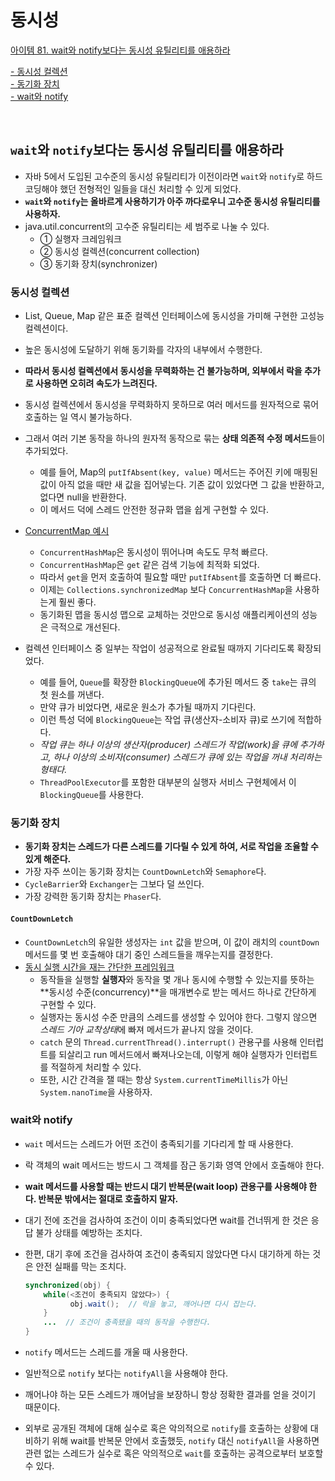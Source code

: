 # 동시성

[아이템 81. wait와 notify보다는 동시성 유틸리티를 애용하라](#wait와-notify보다는-동시성-유틸리티를-애용하라)  

[- 동시성 컬렉션](#동시성-컬렉션)  
[- 동기화 장치](#동기화-장치)  
[- wait와 notify](#wait와-notify)    

<br>

## `wait`와 `notify`보다는 동시성 유틸리티를 애용하라
- 자바 5에서 도입된 고수준의 동시성 유틸리티가 이전이라면 `wait`와 `notify`로 하드코딩해야 했던 전형적인 일들을 대신 처리할 수 있게 되었다.
- **`wait`와 `notify`는 올바르게 사용하기가 아주 까다로우니 고수준 동시성 유틸리티를 사용하자.**
- java.util.concurrent의 고수준 유틸리티는 세 범주로 나눌 수 있다.
  - ① 실행자 크레임워크
  - ② 동시성 컬렉션(concurrent collection)
  - ③ 동기화 장치(synchronizer)

### 동시성 컬렉션
- List, Queue, Map 같은 표준 컬렉션 인터페이스에 동시성을 가미해 구현한 고성능 컬렉션이다.
- 높은 동시성에 도달하기 위해 동기화를 각자의 내부에서 수행한다.
- **따라서 동시성 컬렉션에서 동시성을 무력화하는 건 불가능하며, 외부에서 락을 추가로 사용하면 오히려 속도가 느려진다.**
- 동시성 컬렉션에서 동시성을 무력화하지 못하므로 여러 메서드를 원자적으로 묶어 호출하는 일 역시 불가능하다.
- 그래서 여러 기본 동작을 하나의 원자적 동작으로 묶는 **상태 의존적 수정 메서드**들이 추가되었다.
  - 예를 들어, Map의 `putIfAbsent(key, value)` 메서드는 주어진 키에 매핑된 값이 아직 없을 때만 새 값을 집어넣는다. 기존 값이 있었다면 그 값을 반환하고, 없다면 null을 반환한다.
  - 이 메서드 덕에 스레드 안전한 정규화 맵을 쉽게 구현할 수 있다.


- [ConcurrentMap 예시](../../src/main/java/study/heejin/chapter11/item81/Intern.java)
  - `ConcurrentHashMap`은 동시성이 뛰어나며 속도도 무척 빠르다.
  - `ConcurrentHashMap`은 `get` 같은 검색 기능에 최적화 되었다.
  - 따라서 `get`을 먼저 호출하여 필요할 때만 `putIfAbsent`를 호출하면 더 빠르다.
  - 이제는 `Collections.synchronizedMap` 보다 `ConcurrentHashMap`을 사용하는게 훨씬 좋다.
  - 동기화된 맵을 동시성 맵으로 교체하는 것만으로 동시성 애플리케이션의 성능은 극적으로 개선된다.


- 컬렉션 인터페이스 중 일부는 작업이 성공적으로 완료될 때까지 기다리도록 확장되었다.
  - 예를 들어, `Queue`를 확장한 `BlockingQueue`에 추가된 메서드 중 `take`는 큐의 첫 원소를 꺼낸다.
  - 만약 큐가 비었다면, 새로운 원소가 추가될 때까지 기다린다.
  - 이런 특성 덕에 `BlockingQueue`는 작업 큐(생산자-소비자 큐)로 쓰기에 적합하다.
  - _작업 큐는 하나 이상의 생산자(producer) 스레드가 작업(work)을 큐에 추가하고, 하나 이상의 소비자(consumer) 스레드가 큐에 있는 작업을 꺼내 처리하는 형태다._
  - `ThreadPoolExecutor`를 포함한 대부분의 실행자 서비스 구현체에서 이 `BlockingQueue`를 사용한다.


### 동기화 장치
- **동기화 장치는 스레드가 다른 스레드를 기다릴 수 있게 하여, 서로 작업을 조율할 수 있게 해준다.**
- 가장 자주 쓰이는 동기화 장치는 `CountDownLetch`와 `Semaphore`다.
- `CycleBarrier`와 `Exchanger`는 그보다 덜 쓰인다.
- 가장 강력한 동기화 장치는 `Phaser`다.

#### `CountDownLetch`
- `CountDownLetch`의 유일한 생성자는 `int` 값을 받으며, 이 값이 래치의 `countDown` 메서드를 몇 번 호출해야 대기 중인 스레드들을 깨우는지를 결정한다. 
- [동시 실행 시간을 재는 간단한 프레임워크](../../src/main/java/study/heejin/chapter11/item81/ConcurrentTimer.java)
  - 동작들을 실행할 **실행자**와 동작을 몇 개나 동시에 수행할 수 있는지를 뜻하는 **동시성 수준(concurrency)**을 매개변수로 받는 메서드 하나로 간단하게 구현할 수 있다.
  - 실행자는 동시성 수준 만큼의 스레드를 생성할 수 있어야 한다. 그렇지 않으면 *스레드 기아 교착상태*에 빠져 메서드가 끝나지 않을 것이다.
  - `catch` 문의 `Thread.currentThread().interrupt()` 관용구를 사용해 인터럽트를 되살리고 run 메서드에서 빠져나오는데, 이렇게 해야 실행자가 인터럽트를 적절하게 처리할 수 있다.
  - 또한, 시간 간격을 잴 때는 항상 `System.currentTimeMillis`가 아닌 `System.nanoTime`을 사용하자.


### wait와 notify
- `wait` 메서드는 스레드가 어떤 조건이 충족되기를 기다리게 할 때 사용한다.
- 락 객체의 wait 메서드는 방드시 그 객체를 잠근 동기화 영역 안에서 호출해야 한다.
- **wait 메서드를 사용할 때는 반드시 대기 반복문(wait loop) 관용구를 사용해야 한다. 반복문 밖에서는 절대로 호출하지 말자.**
- 대기 전에 조건을 검사하여 조건이 이미 충족되었다면 wait를 건너뛰게 한 것은 응답 불가 상태를 예방하는 조치다.
- 한편, 대기 후에 조건을 검사하여 조건이 충족되지 않았다면 다시 대기하게 하는 것은 안전 실패를 막는 조치다.

  ```java
  synchronized(obj) {
      while(<조건이 충족되지 않았다>) {
            obj.wait();  // 락을 놓고, 깨어나면 다시 잡는다.
      }
      ...  // 조건이 충족됐을 때의 동작을 수행한다.
  }
  ```

- `notify` 메서드는 스레드를 개울 때 사용한다.
- 일반적으로 `notify` 보다는 `notifyAll`을 사용해야 한다.
- 깨어나야 하는 모든 스레드가 깨어남을 보장하니 항상 정확한 결과를 얻을 것이기 때문이다.
- 외부로 공개된 객체에 대해 실수로 혹은 악의적으로 `notify`를 호출하는 상황에 대비하기 위해 wait를 반복문 안에서 호출했듯, `notify` 대신 `notifyAll`을 사용하면 관련 없는 스레드가 실수로 혹은 악의적으로 `wait`를 호출하는 공격으로부터 보호할 수 있다.


<br>
